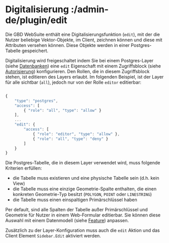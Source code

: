 # Digitalisierung :/admin-de/plugin/edit

Die GBD WebSuite enthält eine Digitalisierungsfunktion (``edit``), mit der die Nutzer beliebige Vektor-Objekte, im Client, zeichnen können und diese mit Attributen versehen können. Diese Objekte werden in einer Postgres-Tabelle gespeichert.

Digitalisierung wird freigeschaltet indem Sie bei einem Postgres-Layer (siehe [Datenbanken](/admin-de/config/db)) eine ``edit`` Eigenschaft mit einem Zugriffsblock (siehe [Autorisierung](/admin-de/config/autorisierung)) konfigurieren. Den Rollen, die in diesem Zugriffsblock stehen, ist editieren des Layers erlaubt. Im folgenden Beispiel, ist der Layer für alle sichtbar (``all``), jedoch nur von der Rolle ``editor`` editierbar:

```javascript

{
    "type": "postgres",
    "access": [
        { "role": "all", "type": "allow" }
    ],
    ...
    "edit": {
        "access": [
            { "role": "editor", "type": "allow" },
            { "role": "all", "type": "deny" }
        ]
    }
}
```

Die Postgres-Tabelle, die in diesem Layer verwendet wird, muss folgende Kriterien erfüllen:

- die Tabelle muss existieren und eine physische Tabelle sein (d.h. kein View)
- die Tabelle muss eine einzige Geometrie-Spalte enthalten, die einen konkreten Geometrie-Typ besitzt (``POLYGON``, ``POINT`` oder ``LINESTRING``)
- die Tabelle muss einen einspaltigen Primärschlüssel haben

Per default, sind alle Spalten der Tabelle außer Primärschlüssel und Geometrie für Nutzer in einem Web-Formular editierbar. Sie können diese Auswahl mit einem Datenmodell (siehe [Feature](/admin-de/config/feature)) anpassen.

Zusätzlich zu der Layer-Konfiguration muss auch die ``edit`` Aktion und das Client Element ``Sidebar.Edit`` aktiviert werden.
